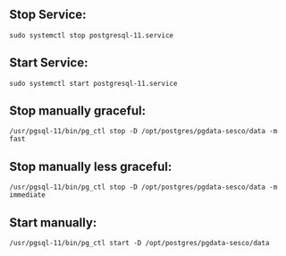 ## Stop Service: 

`sudo systemctl stop postgresql-11.service` 

 

## Start Service: 

`sudo systemctl start postgresql-11.service` 

## Stop manually graceful: 

`/usr/pgsql-11/bin/pg_ctl stop -D /opt/postgres/pgdata-sesco/data -m fast` 

 


## Stop manually less graceful: 

`/usr/pgsql-11/bin/pg_ctl stop -D /opt/postgres/pgdata-sesco/data -m immediate` 

 

## Start manually: 

`/usr/pgsql-11/bin/pg_ctl start -D /opt/postgres/pgdata-sesco/data` 

 

 

